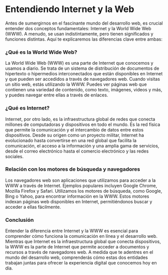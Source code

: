 # Entendiendo Internet y la Web

Antes de sumergirnos en el fascinante mundo del desarrollo web, es crucial entender dos conceptos fundamentales: Internet y la World Wide Web (WWW). A menudo, se usan indistintamente, pero tienen significados y funciones distintas. Aquí te explicaremos las diferencias clave entre ambas:

### ¿Qué es la World Wide Web?

La World Wide Web (WWW) es una parte de Internet que conocemos y usamos a diario. Se trata de un sistema de distribución de documentos de hipertexto o hipermedios interconectados que están disponibles en Internet y que pueden ser accedidos a través de navegadores web. Cuando visitas un sitio web, estás utilizando la WWW. Puedes ver páginas web que contienen una variedad de contenido, como texto, imágenes, videos y más, y puedes navegar entre ellas a través de enlaces.

### ¿Qué es Internet?

Internet, por otro lado, es la infraestructura global de redes que conecta millones de computadoras y dispositivos en todo el mundo. Es la red física que permite la comunicación y el intercambio de datos entre estos dispositivos. Desde su origen como un proyecto militar, Internet ha evolucionado hasta convertirse en una red global que facilita la comunicación, el acceso a la información y una amplia gama de servicios, desde el correo electrónico hasta el comercio electrónico y las redes sociales.

### Relación con los motores de búsqueda y navegadores

Los navegadores web son aplicaciones que utilizamos para acceder a la WWW a través de Internet. Ejemplos populares incluyen Google Chrome, Mozilla Firefox y Safari. Utilizamos los motores de búsqueda, como Google, Bing o Yahoo, para encontrar información en la WWW. Estos motores indexan páginas web disponibles en Internet, permitiéndonos buscar y acceder a ellas fácilmente.

### Conclusión

Entender la diferencia entre Internet y la WWW es esencial para comprender cómo funciona la comunicación en línea y el desarrollo web. Mientras que Internet es la infraestructura global que conecta dispositivos, la WWW es la parte de Internet que permite acceder a documentos y recursos a través de navegadores web. A medida que te adentres en el mundo del desarrollo web, comprenderás cómo estas dos entidades trabajan juntas para ofrecer la experiencia digital que conocemos hoy en día.
